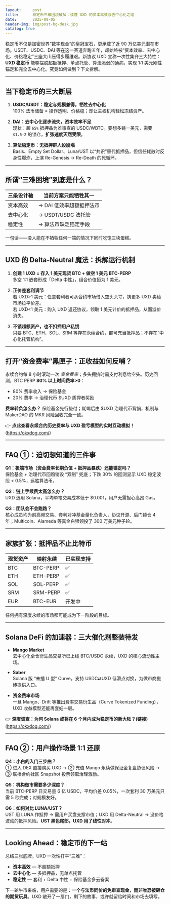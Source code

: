 ```yaml
---
layout:     post
title:      稳定币三难困境破解：读懂 UXD 的资本高效与去中心化之路
date:       2025-09-05
header-img: img/post-bg-desk.jpg
catalog: true
---
```


稳定币不仅是加密世界“数字现金”的皇冠宝石，更承载了近 90 万亿美元潜在市场。USDT、USDC、DAI 等在这一赛道奔跑五年，却始终被“资本效率、去中心化、价格稳定”三座大山压得步履维艰。新协议 UXD 宣称一次性集齐三大特性： **UXD 稳定币** 能够摆脱超额抵押、单点托管、算法脆弱的通病，实现 1:1 美元刚性锚定和完全去中心化。究竟如何做到？下文拆解。

---

## 当下稳定币的三大断层

1. **USDC/USDT：稳定与规模兼得，牺牲去中心化**  
   100% 法币储备 = 操作透明、价格稳；却让主权机构轻松冻结资产。

2. **DAI：去中心化逐步流失，资本效率不足**  
   现状：超 `65%` 抵押品为难审查的 USDC/WBTC。要想多铸一美元，需要 `$1.5–2` 的锁仓，**扩张速度天然受限**。

3. **算法稳定币：无抵押群人设崩塌**  
   Basis、Empty Set Dollar、Luna/UST 以“共识”替代抵押品，但信任耗散时反身性爆炸，上演 Re-Genesis → Re-Death 的死循环。

---

## 所谓“三难困境”到底是什么？

| 三条设计轴 | 当前方案只能牺牲其一 |
|-----------|--------------------|
| 资本高效  | → DAI 低效率超额抵押法币 |
| 去中心化  | → USDT/USDC 法托管 |
| 稳定性    | → 算法币缺乏锚定手段 |

一句话——没人能在不牺牲任何一端的情况下同时吃饱三块蛋糕。

---

## UXD 的 Delta-Neutral 魔法：拆解运行机制

1. **创建 1 UXD = 存入 1 美元现货 BTC + 做空 1 美元 BTC-PERP**  
   多空 1:1 嵌套形成「Delta 中性」，组合价值恒为 1 美元。

2. **正价差套利调节**  
   若 UXD>1 美元：任意套利者可从合约市场借入空头头寸，铸更多 UXD 卖给市场拉平价差。  
   若 UXD<1 美元：购入 UXD 返还协议，领取 1 美元计价的抵押品，从而溢价消失。

3. **不锁超额资产，也不扣押用户私钥**  
   只要 BTC、ETH、SOL、SRM 等存在永续合约，都可充当抵押品；不存在“中心化托管机构”。

---

## 打开“资金费率”黑匣子：正收益如何反哺？

永续合约每 8 小时滚动一次 *资金费率*；多头拥挤时需支付利息给空头。历史回测，BTC PERP **80% 以上时间费率>0**：

- 80% 费率收入 → 保险基金  
- 20% 费率 → 治理代币 $UXD 质押者奖励  

**费率转负怎么办？** 保险基金先行垫付；耗竭后由 $UXD 治理代币背锅，机制与 MakerDAO 的 MKR 风险回收完全一致。

👉 **点此查看永续合约历史费率与 UXD 盈亏模型的实时互动模拟！** (https://okxdog.com/)

---

## FAQ ①：迫切想知道的三件事

**Q1：极端市场（资金费率长期负值 + 抵押品暴跌）还能锚定吗？**  
保险基金 + 治理代币回购销毁 “双制” 兜底；下跌 30% 的回测显示 UXD 稳定波段 < 0.5%，远胜算法币。

**Q2：链上手续费太高怎么办？**  
UXD 选用 Solana，平均单笔交易成本低于 $0.001，用户无需担心高昂 Gas。

**Q3：团队会不会跑路？**  
核心成员均为前高频交易、套利对冲基金量化负责人，协议开源、后门锁仓 4 年；Multicoin、Alameda 等真金白银领投了 300 万美元种子轮。

---

## 家族扩张：抵押品不止比特币

| 现货资产 | 映射永续 | 已实现支持 |
|----------|-----------|------------|
| BTC      | BTC-PERP  | ✅         |
| ETH      | ETH-PERP  | ✅         |
| SOL      | SOL-PERP  | ✅         |
| SRM      | SRM-PERP  | ✅         |
| EUR      | BTC-EUR   | 开发中     |

任何拥有深度永续的市场都可能成为下一阶段的目标。

---

## Solana DeFi 的加速器：三大催化剂整装待发

- **Mango Market**  
  去中心化全仓衍生品交易所已上线 BTC/USDC 永续，UXD 的核心流动性主场。

- **Saber**  
  Solana 版 “未插 U 型” Curve，支持 USDC⇄UXD 低滑点对换，为做市商搬砖提供入口。

- **资金费率市场**  
  一旦 Mango、Drift 等推出费率交易衍生品（Curve Tokenized Funding），UXD 收益模型还能再套娃一层。

👉 **深度调查：为何 Solana 或将在 6 个月内成为稳定币的新大陆？(链接)** (https://okxdog.com/)

---

## FAQ ②：用户操作场景 1:1 还原

**Q4：小白的入门三步曲？**  
① 进入 DEX 直接购买 UXD → ② 充值 Mango 永续做保证金复盘协议风险 → ③ 联播合约社区 Snapshot 投票领取治理激励。

**Q5：机构做市需要多少深度？**  
当前 BTC-PERP 日交易量 6 亿 USDC，平均价差 0.05%，一次套利 30 万美元只需 5 秒完成；对规模友好。

**Q6：如何对比 LUNA/UST？**  
UST 用 LUNA 作抵押 → 需用户买盘支撑市值；UXD 用 Delta-Neutral → 没价格波动的抵押风险。**UST 黑色尾部，UXD 用了线性对冲**。

---

## Looking Ahead：稳定币的下一站

总结三张底牌，UXD 一次性打平“三难”：

- **资本高效** — 不超额抵押  
- **去中心化** — 多抵押品，无单点托管  
- **稳定性** — 套利 + Delta 中性 + 保险基金多云备案

下一轮牛市来临，用户需要的是：**一个与法币同价的免审查现金，而非唯恐被砸仓的期货玩具**。UXD 敞开了一扇门，剩下的故事，或许就留给时间和市场去填写。